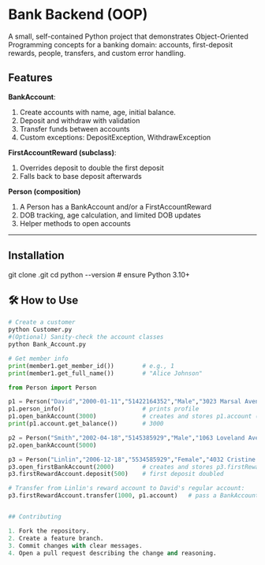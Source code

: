 # Bank Backend (OOP)

A small, self-contained Python project that demonstrates Object-Oriented Programming concepts for a banking domain: accounts, first-deposit rewards, people, transfers, and custom error handling.

## Features

**BankAccount**:

1. Create accounts with name, age, initial balance.
2. Deposit and withdraw with validation
3. Transfer funds between accounts
4. Custom exceptions: DepositException, WithdrawException

**FirstAccountReward (subclass)**:

1. Overrides deposit to double the first deposit
2. Falls back to base deposit afterwards

**Person (composition)**

1. A Person has a BankAccount and/or a FirstAccountReward
2. DOB tracking, age calculation, and limited DOB updates
3. Helper methods to open accounts

---

## Installation

git clone <your-repo-url>.git
cd <repo-folder>
python --version # ensure Python 3.10+

## 🛠️ How to Use

```python
# Create a customer
python Customer.py
#(Optional) Sanity-check the account classes
python Bank_Account.py

# Get member info
print(member1.get_member_id())        # e.g., 1
print(member1.get_full_name())        # "Alice Johnson"

from Person import Person

p1 = Person("David","2000-01-11","51422164352","Male","3023 Marsal Avenue")
p1.person_info()                      # prints profile
p1.open_bankAccount(3000)             # creates and stores p1.account (BankAccount)
print(p1.account.get_balance())       # 3000

p2 = Person("Smith","2002-04-18","5145385929","Male","1063 Loveland Avenue")
p2.open_bankAccount(5000)

p3 = Person("Linlin","2006-12-18","5534585929","Female","4032 Cristine Avenue")
p3.open_firstBankAccount(2000)        # creates and stores p3.firstRewardAccount
p3.firstRewardAccount.deposit(500)    # first deposit doubled

# Transfer from Linlin's reward account to David's regular account:
p3.firstRewardAccount.transfer(1000, p1.account)   # pass a BankAccount, not a Person


## Contributing

1. Fork the repository.
2. Create a feature branch.
3. Commit changes with clear messages.
4. Open a pull request describing the change and reasoning.
```
